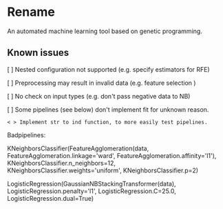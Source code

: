 # Rename
An automated machine learning tool based on genetic programming.

## Known issues
[ ] Nested configuration not supported (e.g. specify estimators for RFE)

[ ] Preprocessing may result in invalid data (e.g. feature selection )

[ ] No check on input types (e.g. don't pass negative data to NB)

[ ] Some pipelines (see below) don't implement fit for unknown reason.

    < > Implement str to ind function, to more easily test pipelines.
    

Badpipelines:

KNeighborsClassifier(FeatureAgglomeration(data, FeatureAgglomeration.linkage='ward', FeatureAgglomeration.affinity='l1'), KNeighborsClassifier.n_neighbors=12, KNeighborsClassifier.weights='uniform', KNeighborsClassifier.p=2)

LogisticRegression(GaussianNBStackingTransformer(data), LogisticRegression.penalty='l1', LogisticRegression.C=25.0, LogisticRegression.dual=True)